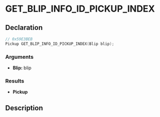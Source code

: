 # GET_BLIP_INFO_ID_PICKUP_INDEX

## Declaration
```cpp
// 0x59E3BEB
Pickup GET_BLIP_INFO_ID_PICKUP_INDEX(Blip blip);
```

### Arguments
- **Blip:** blip

### Results
- **Pickup**

## Description
